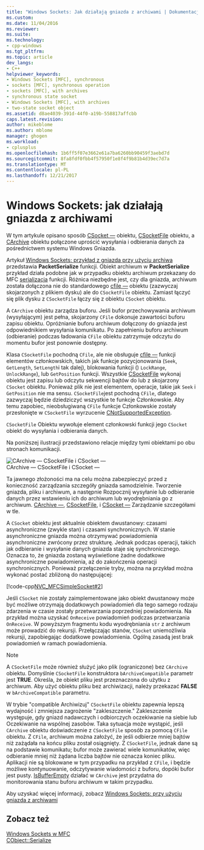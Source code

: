 ```yaml
---
title: "Windows Sockets: Jak działają gniazda z archiwami | Dokumentacja firmy Microsoft"
ms.custom: 
ms.date: 11/04/2016
ms.reviewer: 
ms.suite: 
ms.technology:
- cpp-windows
ms.tgt_pltfrm: 
ms.topic: article
dev_langs:
- C++
helpviewer_keywords:
- Windows Sockets [MFC], synchronous
- sockets [MFC], synchronous operation
- sockets [MFC], with archives
- synchronous state socket
- Windows Sockets [MFC], with archives
- two-state socket object
ms.assetid: d8ae4039-391d-44f0-a19b-558817affcbb
caps.latest.revision: 
author: mikeblome
ms.author: mblome
manager: ghogen
ms.workload:
- cplusplus
ms.openlocfilehash: 1b6ff5f07e3662e61a7ba6260bb90459f3aebd7d
ms.sourcegitcommit: 8fa8fdf0fbb4f57950f1e8f4f9b81b4d39ec7d7a
ms.translationtype: MT
ms.contentlocale: pl-PL
ms.lasthandoff: 12/21/2017
---
```

# <a name="windows-sockets-how-sockets-with-archives-work"></a>Windows Sockets: jak działają gniazda z archiwami
W tym artykule opisano sposób [CSocket —](../mfc/reference/csocket-class.md) obiektu, [CSocketFile](../mfc/reference/csocketfile-class.md) obiektu, a [CArchive](../mfc/reference/carchive-class.md) obiektu połączone uprościć wysyłania i odbierania danych za pośrednictwem systemu Windows Gniazda.  
  
 Artykuł [Windows Sockets: przykład z gniazda przy użyciu archiwa](../mfc/windows-sockets-example-of-sockets-using-archives.md) przedstawia **PacketSerialize** funkcji. Obiekt archiwum w **PacketSerialize** przykład działa podobne jak w przypadku obiektu archiwum przekazany do MFC [serializacja](../mfc/reference/cobject-class.md#serialize) funkcji. Różnica niezbędne jest, czy dla gniazda, archiwum została dołączona nie do standardowego [cfile —](../mfc/reference/cfile-class.md) obiektu (zazwyczaj skojarzonych z plikiem dysku) ale do `CSocketFile` obiektu. Zamiast łączyć się plik dysku z `CSocketFile` łączy się z obiektu `CSocket` obiektu.  
  
 A `CArchive` obiektu zarządza buforu. Jeśli bufor przechowywania archiwum (wysyłającym) jest pełna, skojarzony `CFile` dokonuje zawartości buforu zapisu obiektu. Opróżnianie buforu archiwum dołączony do gniazda jest odpowiednikiem wysyłania komunikatu. Po zapełnieniu buforu archiwum (odbieranie) podczas ładowania `CFile` obiektu zatrzymuje odczytu do momentu bufor jest ponownie dostępny.  
  
 Klasa `CSocketFile` pochodną `CFile`, ale nie obsługuje [cfile —](../mfc/reference/cfile-class.md) funkcji elementów członkowskich, takich jak funkcje pozycjonowania (`Seek`, `GetLength`, `SetLength`i tak dalej), blokowania funkcji () `LockRange`, `UnlockRange`), lub `GetPosition` funkcji. Wszystkie [CSocketFile](../mfc/reference/csocketfile-class.md) wykonaj obiektu jest zapisu lub odczytu sekwencji bajtów do lub z skojarzony `CSocket` obiektu. Ponieważ plik nie jest elementem, operacje, takie jak `Seek` i `GetPosition` nie ma sensu. `CSocketFile`jest pochodną `CFile`, dlatego zazwyczaj będzie dziedziczyć wszystkie te funkcje Członkowskie. Aby temu zapobiec, nieobsługiwaną `CFile` funkcje Członkowskie zostały przesłonięte w `CSocketFile` wyrzucenie [CNotSupportedException](../mfc/reference/cnotsupportedexception-class.md).  
  
 `CSocketFile` Obiektu wywołuje element członkowski funkcji jego `CSocket` obiekt do wysyłania i odbierania danych.  
  
 Na poniższej ilustracji przedstawiono relacje między tymi obiektami po obu stronach komunikacji.  
  
 ![CArchive — CSocketFile i CSocket —](../mfc/media/vc38ia1.gif "vc38ia1")  
CArchive — CSocketFile i CSocket —  
  
 Ta jawnego złożoności ma na celu można zabezpieczyć przed z konieczność zarządzania szczegóły gniazda samodzielnie. Tworzenie gniazda, pliku i archiwum, a następnie Rozpocznij wysyłanie lub odbieranie danych przez wstawieniu ich do archiwum lub wyodrębniania go z archiwum. [CArchive —](../mfc/reference/carchive-class.md), [CSocketFile](../mfc/reference/csocketfile-class.md), i [CSocket —](../mfc/reference/csocket-class.md) Zarządzanie szczegółami w tle.  
  
 A `CSocket` obiektu jest aktualnie obiektem dwustanowy: czasami asynchroniczne (zwykle stan) i czasami synchronicznych. W stanie asynchroniczne gniazda można otrzymywać powiadomienia asynchroniczne zwrócony przez strukturę. Jednak podczas operacji, takich jak odbieranie i wysyłanie danych gniazda staje się synchronicznego. Oznacza to, że gniazda zostaną wyświetlone żadne dodatkowe asynchroniczne powiadomienia, aż do zakończenia operacji synchronicznych. Ponieważ przełączenie tryby, można na przykład można wykonać postać zbliżoną do następującej:  
  
 [!code-cpp[NVC_MFCSimpleSocket#2](../mfc/codesnippet/cpp/windows-sockets-how-sockets-with-archives-work_1.cpp)]  
  
 Jeśli `CSocket` nie zostały zaimplementowane jako obiekt dwustanowy może być możliwe otrzymają dodatkowych powiadomień dla tego samego rodzaju zdarzenia w czasie zostały przetwarzania poprzedniej powiadomienia. Na przykład można uzyskać `OnReceive` powiadomień podczas przetwarzania `OnReceive`. W powyższym fragmentu kodu wyodrębniania `str` z archiwum może prowadzić do rekursji. Przełączając stanów, `CSocket` uniemożliwia rekursji, zapobiegając dodatkowe powiadomienia. Ogólną zasadą jest brak powiadomień w ramach powiadomienia.  
  
> [!NOTE]
>  A `CSocketFile` może również służyć jako plik (ograniczone) bez `CArchive` obiektu. Domyślnie `CSocketFile` konstruktora `bArchiveCompatible` parametr jest **TRUE**. Określa, że obiekt pliku jest przeznaczona do użytku z archiwum. Aby użyć obiektu pliku bez archiwizacji, należy przekazać **FALSE** w `bArchiveCompatible` parametru.  
  
 W trybie "compatible Archiwizuj" `CSocketFile` obiektu zapewnia lepszą wydajność i zmniejsza zagrożenie "zakleszczenie." Zakleszczenie występuje, gdy gniazd nadawczych i odbiorczych oczekiwanie na siebie lub Oczekiwanie na wspólnej zasobów. Taka sytuacja może wystąpić, jeśli `CArchive` obiektu doświadczenie z `CSocketFile` sposób za pomocą `CFile` obiektu. Z `CFile`, archiwum można założyć, że jeśli odbierze mniej bajtów niż zażądała na końcu pliku został osiągnięty. Z `CSocketFile`, jednak dane są na podstawie komunikatu; bufor może zawierać wiele komunikatów, więc odbieranie mniej niż żądana liczba bajtów nie oznacza koniec pliku. Aplikacji nie są blokowane w tym przypadku na przykład z `CFile`, i będzie możliwe kontynuowanie, odczytywanie wiadomości z buforu, dopóki bufor jest pusty. [IsBufferEmpty](../mfc/reference/carchive-class.md#isbufferempty) działać w `CArchive` jest przydatna do monitorowania stanu buforu archiwum w takim przypadku.  
  
 Aby uzyskać więcej informacji, zobacz [Windows Sockets: przy użyciu gniazda z archiwami](../mfc/windows-sockets-using-sockets-with-archives.md)  
  
## <a name="see-also"></a>Zobacz też  
 [Windows Sockets w MFC](../mfc/windows-sockets-in-mfc.md)   
 [CObject::Serialize](../mfc/reference/cobject-class.md#serialize)

